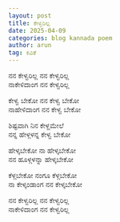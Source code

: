 ```yaml
---
layout: post
title: ಕೇಳ್ವರಿಲ್ಲ
date: 2025-04-09
categories: blog kannada poem
author: arun
tag: ಕವಿತೆ
---
```

ನನ ಕೇಳ್ವರಿಲ್ಲ ನನ ಕೇಳ್ವರಿಲ್ಲ<br>
ನಾಕೇಳಿದಾಂಗ ನನ ಕೇಳ್ವರಿಲ್ಲ<br>

ಕೇಳ್ವ ಬೇಕೋ ನನ ಕೇಳ್ವ ಬೇಕೋ<br>
ನಾಹೇಳಿದಾಂಗ ನನ ಕೇಳ್ವ ಬೇಕೋ<br>

ಶಿಷ್ಟವಾಗಿ ನಿನ ಕೇಳ್ದಮೇಲೆ<br>
ನನ್ನ ಹೇಳ್ಗಳನ್ನ ಕೇಳ್ವ ಬೇಕೋ<br>

ಹೇಳ್ಕಬೇಕೋ ನಾ ಹೇಳ್ಕಬೇಕೋ<br>
ನನ ಹೂಳ್ಗಳನ್ನಾ ಹೇಳ್ಕಬೇಕೋ<br>

ಕೆಳ್ಗಬೇಕೋ ನಂಗೂ ಕೆಳ್ಗಬೇಕೋ<br>
ನಾ ಕೇಳ್ಕಂಡಾಂಗ ನನ ಕೇಳ್ಕಬೇಕೋ<br>

ನನ ಕೇಳ್ವರಿಲ್ಲ ನನ ಕೇಳ್ವರಿಲ್ಲ<br>
ನಾಕೇಳಿದಾಂಗ ನನ ಕೇಳ್ವರಿಲ್ಲ<br>
